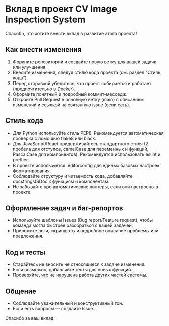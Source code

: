 # Вклад в проект CV Image Inspection System

Спасибо, что хотите внести вклад в развитие этого проекта!

## Как внести изменения
1. Форкните репозиторий и создайте новую ветку для вашей задачи или улучшения.
2. Внесите изменения, следуя стилю кода проекта (см. раздел "Стиль кода").
3. Перед отправкой убедитесь, что проект собирается и работает (предпочтительно в Docker).
4. Оформите понятный и подробный коммит-месседж.
5. Откройте Pull Request в основную ветку (main) с описанием изменений и ссылкой на связанную issue (если есть).

## Стиль кода
- Для Python используйте стиль PEP8. Рекомендуется автоматическая проверка с помощью flake8 или black.
- Для JavaScript/React придерживайтесь стандартного стиля (2 пробела для отступов, camelCase для переменных и функций, PascalCase для компонентов). Рекомендуется использовать eslint и prettier.
- В проекте используется .editorconfig для единых базовых настроек форматирования.
- Соблюдайте структуру и читаемость кода, добавляйте docstring/JSDoc к функциям и компонентам.
- Не забывайте про автоматические линтеры, если они настроены в проекте.

## Оформление задач и баг-репортов
- Используйте шаблоны Issues (Bug report/Feature request), чтобы команда могла быстрее разобраться с вашей задачей.
- Приложите логи, скриншоты и подробное описание проблемы или предложения.

## Код и тесты
- Старайтесь не вносить не относящиеся к задаче изменения.
- Если возможно, добавляйте тесты для новых функций.
- Проверяйте, что не нарушена работа других частей системы.

## Общение
- Соблюдайте уважительный и конструктивный тон.
- Если есть вопросы — создайте Issue.

Спасибо за ваш вклад!

